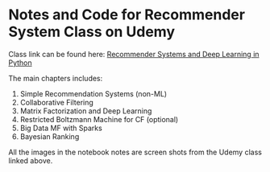 # Notes and Code for Recommender System Class on Udemy

Class link can be found here: [Recommender Systems and Deep Learning in Python](https://www.udemy.com/course/recommender-systems/)

The main chapters includes:
1. Simple Recommendation Systems (non-ML)
2. Collaborative Filtering
3. Matrix Factorization and Deep Learning
4. Restricted Boltzmann Machine for CF (optional)
5. Big Data MF with Sparks
6. Bayesian Ranking

All the images in the notebook notes are screen shots from the Udemy class linked above.